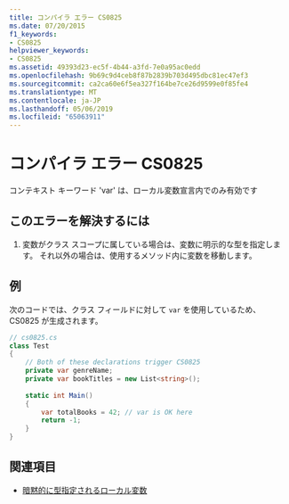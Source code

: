 ```yaml
---
title: コンパイラ エラー CS0825
ms.date: 07/20/2015
f1_keywords:
- CS0825
helpviewer_keywords:
- CS0825
ms.assetid: 49393d23-ec5f-4b44-a3fd-7e0a95ac0edd
ms.openlocfilehash: 9b69c9d4ceb8f87b2839b703d495dbc81ec47ef3
ms.sourcegitcommit: ca2ca60e6f5ea327f164be7ce26d9599e0f85fe4
ms.translationtype: MT
ms.contentlocale: ja-JP
ms.lasthandoff: 05/06/2019
ms.locfileid: "65063911"
---
```

# <a name="compiler-error-cs0825"></a>コンパイラ エラー CS0825
コンテキスト キーワード 'var' は、ローカル変数宣言内でのみ有効です  

## <a name="to-correct-this-error"></a>このエラーを解決するには  
  
1. 変数がクラス スコープに属している場合は、変数に明示的な型を指定します。  それ以外の場合は、使用するメソッド内に変数を移動します。  
  
## <a name="example"></a>例  
 次のコードでは、クラス フィールドに対して `var` を使用しているため、CS0825 が生成されます。  
  
```csharp  
// cs0825.cs  
class Test  
{  
    // Both of these declarations trigger CS0825
    private var genreName;   
    private var bookTitles = new List<string>();
  
    static int Main()  
    {  
        var totalBooks = 42; // var is OK here  
        return -1;  
    }  
}  
```  
  
## <a name="see-also"></a>関連項目

- [暗黙的に型指定されるローカル変数](../../csharp/programming-guide/classes-and-structs/implicitly-typed-local-variables.md#remarks)
